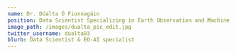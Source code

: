 ```yaml
---
name: Dr. Dúalta Ó Fionnagáin
position: Data Scientist Specializing in Earth Observation and Machine Learning for Climate-Resilient Agricultural Strategies
image_path: /images/dualta_pic_edit.jpg
twitter_username: dualta93
blurb: Data Scientist & EO-AI specialist
---
```

